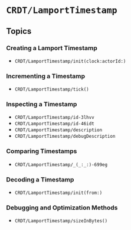 # ``CRDT/LamportTimestamp``

## Topics

### Creating a Lamport Timestamp

- ``CRDT/LamportTimestamp/init(clock:actorId:)``

### Incrementing a Timestamp

- ``CRDT/LamportTimestamp/tick()``

### Inspecting a Timestamp

- ``CRDT/LamportTimestamp/id-3lhvv``
- ``CRDT/LamportTimestamp/id-46idt``
- ``CRDT/LamportTimestamp/description``
- ``CRDT/LamportTimestamp/debugDescription``

### Comparing Timestamps

- ``CRDT/LamportTimestamp/_(_:_:)-699eg``

### Decoding a Timestamp

- ``CRDT/LamportTimestamp/init(from:)``

### Debugging and Optimization Methods

- ``CRDT/LamportTimestamp/sizeInBytes()``

